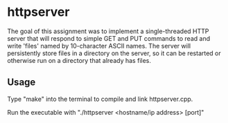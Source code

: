 # httpserver
The goal of this assignment was to implement a single-threaded HTTP server that will respond to simple GET and PUT commands to read and write 'files' named by 10-character
ASCII names. The server will persistently store files in a directory on the server, so it can be restarted or otherwise run on a directory that already has files.

## Usage

Type "make" into the terminal to compile and link httpserver.cpp.

Run the executable with "./httpserver <hostname/ip address> [port]"
